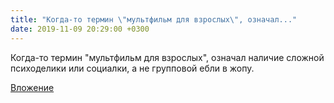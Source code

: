 ```yaml
---
title: "Когда-то термин \"мультфильм для взрослых\", означал..."
date: 2019-11-09 20:29:00 +0300
---
```


Когда-то термин "мультфильм для взрослых", означал наличие сложной психоделики или социалки, а не групповой ебли в жопу.

[Вложение](/assets/vk_photos/3/z6C_7RzkuCQ.jpg)
